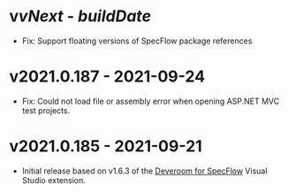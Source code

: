 # v$vNext$ - $buildDate$

* Fix: Support floating versions of SpecFlow package references

# v2021.0.187 - 2021-09-24

* Fix: Could not load file or assembly error when opening ASP.NET MVC test projects.

# v2021.0.185 - 2021-09-21

* Initial release based on v1.6.3 of the [Deveroom for SpecFlow](https://github.com/specsolutions/deveroom-visualstudio) Visual Studio extension.